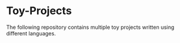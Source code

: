 # Toy-Projects
The following repository contains multiple toy projects written using different languages.  
